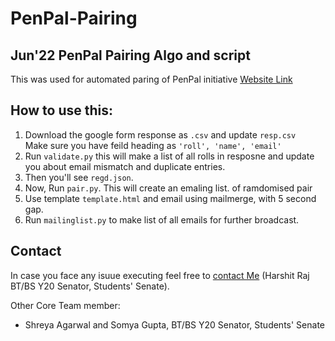 # PenPal-Pairing

**Jun'22 PenPal Pairing Algo and script**  
---



This was used for automated paring of PenPal initiative [Website Link](https://home.iitk.ac.in/~harshitr20/penpal/)

## How to use this:

1. Download the google form response as `.csv` and update `resp.csv`   
   Make sure you have feild heading as `'roll', 'name', 'email'`
2. Run `validate.py` this will make a list of all rolls in resposne and update you about email mismatch and duplicate entries.
3. Then you'll see `regd.json`.
4. Now, Run `pair.py`. This will create an emaling list. of ramdomised pair
5. Use template `template.html` and email using mailmerge, with 5 second gap.
5. Run `mailinglist.py` to make list of all emails for further broadcast.

## Contact
In case you face any isuue executing feel free to [contact Me](https://home.iitk.ac.in/~harshitr20#contact) (Harshit Raj BT/BS Y20 Senator, Students' Senate).

Other Core Team member: 
- Shreya Agarwal and Somya Gupta, BT/BS Y20 Senator, Students' Senate
